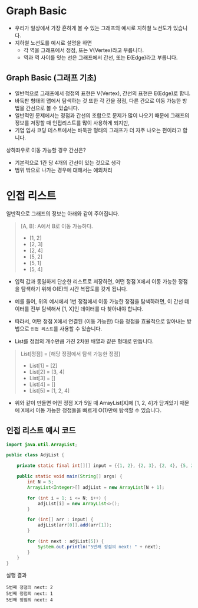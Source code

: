 # Graph Basic
- 우리가 일상에서 가장 흔하게 볼 수 있는 그래프의 예시로 지하철 노선도가 있습니다.
- 지하철 노선도를 예시로 설명을 하면
    - 각 역을 그래프에서 정점, 또는 V(Vertex)라고 부릅니다.
    - 역과 역 사이를 잇는 선은 그래프에서 간선, 또는 E(Edge)라고 부릅니다.

## Graph Basic (그래프 기초)
- 일반적으로 그래프에서 정점의 표현은 V(Vertex), 간선의 표현은 E(Edge)로 합니.
- 바둑판 형태의 맵에서 탐색하는 것 또한 각 칸을 정점, 다른 칸으로 이동 가능한 방법을 간선으로 볼 수 있습니다.
- 일반적인 문제에서는 정점과 간선의 조합으로 문제가 많이 나오기 때문에 그래프의 정보를 저장할 때 인접리스트를 많이 사용하게 되지만,
- 기업 입사 코딩 테스트에서는 바둑판 형태의 그래프가 더 자주 나오는 편이라고 합니다.

상하좌우로 이동 가능할 경우 간선은?
- 기본적으로 1칸 당 4개의 간선이 있는 것으로 생각
- 범위 밖으로 나가는 경우에 대해서는 예외처리


# 인접 리스트

일반적으로 그래프의 정보는 아래와 같이 주어집니다.
> [A, B]: A에서 B로 이동 가능하다.
> - [1, 2]
> - [2, 3]
> - [2, 4]
> - [5, 2]
> - [5, 1]
> - [5, 4]

- 입력 값과 동일하게 단순한 리스트로 저장하면, 어떤 정점 X에서 이동 가능한 정점을 탐색하기 위해 O(E)의 시간 복잡도를 갖게 됩니다.
- 예를 들어, 위의 예시에서 1번 정점에서 이동 가능한 정점을 탐색하려면, 이 간선 데이터를 전부 탐색해서 [1, X]인 데이터를 다 찾아내야 합니다.


- 따라서, 어떤 정점 X에서 연결된 (이동 가능한) 다음 정점을 효율적으로 알아내는 방법으로 `인접 리스트`를 사용할 수 있습니다.
- List를 정점의 개수만큼 가진 2차원 배열과 같은 형태로 만듭니다.
> List[정점] = [해당 정점에서 탐색 가능한 정점]
> - List[1] = [2]
> - List[2] = [3, 4]
> - List[3] = []
> - List[4] = []
> - List[5] = [1, 2, 4]
- 위와 같이 만들면 어떤 정점 X가 5일 때 ArrayList[X]에 [1, 2, 4]가 담겨있기 때문에 X에서 이동 가능한 정점들을 빠르게 O(1)만에 탐색할 수 있습니다.

## 인접 리스트 예시 코드
```java
import java.util.ArrayList;

public class AdjList {

    private static final int[][] input = {{1, 2}, {2, 3}, {2, 4}, {5, 2}, {5, 1}, {5, 4}};

    public static void main(String[] args) {
        int N = 5;
        ArrayList<Integer>[] adjList = new ArrayList[N + 1];

        for (int i = 1; i <= N; i++) {
            adjList[i] = new ArrayList<>();
        }

        for (int[] arr : input) {
            adjList[arr[0]].add(arr[1]);
        }

        for (int next : adjList[5]) {
            System.out.println("5번째 정점의 next: " + next);
        }
    }
}

```
실행 결과
```text
5번째 정점의 next: 2
5번째 정점의 next: 1
5번째 정점의 next: 4
```
